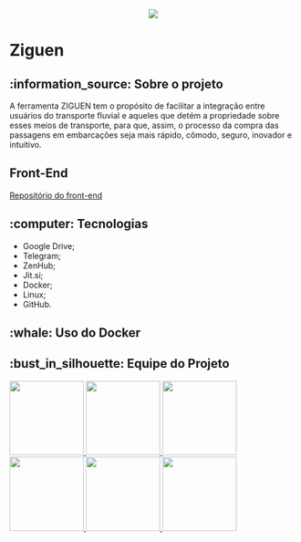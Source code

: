<p align = "center">
  <img src="https://raw.githubusercontent.com/fga-eps-mds/2020-1-Ziguen/develop/docs/imagens/logo.png"/>
</p>
<h1> Ziguen </h1>
<h2> :information_source: Sobre o projeto </h2>
<p>
  A ferramenta ZIGUEN tem o propósito de facilitar a integração entre usuários do transporte fluvial e aqueles que detém a propriedade sobre esses meios de  transporte, para que, assim, o processo da compra das passagens em embarcações seja mais rápido, cômodo, seguro, inovador e intuitivo.
</p>
<h2> Front-End</h2>
<a href=“http:https://github.com/fga-eps-mds/2020.1-Ziguen-Front/“>Repositório do front-end</a>

<h2> :computer: Tecnologias </h2>
<ul>
  <li> Google Drive; </li>
  <li> Telegram; </li>
  <li> ZenHub; </li>
  <li> Jit.si; </li>
  <li> Docker; </li>
  <li> Linux; </li>
  <li> GitHub. </li>
</ul>
<h2> :whale: Uso do Docker </h2>
<h2> :bust_in_silhouette: Equipe do Projeto </h2>
<a href= 'https://github.com/edsondearaujo'><img width="130" src='https://raw.githubusercontent.com/fga-eps-mds/2020-1-Ziguen/develop/docs/imagens/Edson.jpeg'</a>
<a href= 'https://github.com/francisco1code'><img width="130" src='https://raw.githubusercontent.com/fga-eps-mds/2020-1-Ziguen/develop/docs/imagens/Francisco.jpeg'</a>
<a href= 'https://github.com/gabrielapivetta'><img width="130" src='https://raw.githubusercontent.com/fga-eps-mds/2020-1-Ziguen/develop/docs/imagens/Gabriela.jpeg'</a>
<a href= 'https://github.com/GeiseSaunier'><img width="130" src='https://raw.githubusercontent.com/fga-eps-mds/2020-1-Ziguen/develop/docs/imagens/Geise.jpeg'</a>
<a href= 'https://github.com/Giuulob89'><img width="130" src='https://raw.githubusercontent.com/fga-eps-mds/2020-1-Ziguen/develop/docs/imagens/Giulia.jpeg'</a>
<a href= 'https://github.com/liversonp'><img width="130" src='https://raw.githubusercontent.com/fga-eps-mds/2020-1-Ziguen/develop/docs/imagens/Liverson.png'</a>
